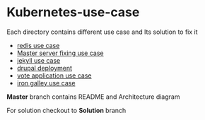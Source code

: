 # Kubernetes-use-case

Each directory contains different use case and Its solution to fix it



* [redis use case](redis-use-case)
* [Master server fixing use case](master-fix-use-case)
* [jekyll use case](jelyll-use-case)
* [drupal deployment](drupal-deployment)
* [vote application use case](vote-application-use-case)
* [iron galley use case](iron-galley)

**Master** branch contains README and Architecture diagram

For solution
checkout to **Solution** branch
